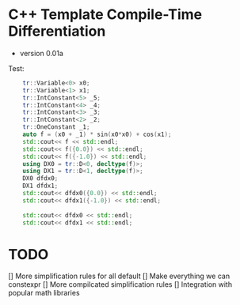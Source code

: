 # С++ Template Compile-Time Differentiation
* version 0.01a

Test:

```cpp
    tr::Variable<0> x0;
    tr::Variable<1> x1;
    tr::IntConstant<5> _5;
    tr::IntConstant<4> _4;
    tr::IntConstant<3> _3;
    tr::IntConstant<2> _2;
    tr::OneConstant _1;
    auto f = (x0 + _1) * sin(x0*x0) + cos(x1);
    std::cout<< f << std::endl;
    std::cout<< f({0.0}) << std::endl;
    std::cout<< f({-1.0}) << std::endl;
    using DX0 = tr::D<0, decltype(f)>;
    using DX1 = tr::D<1, decltype(f)>;
    DX0 dfdx0;
    DX1 dfdx1;
    std::cout<< dfdx0({0.0}) << std::endl;
    std::cout<< dfdx1({-1.0}) << std::endl;
    
    std::cout<< dfdx0 << std::endl;
    std::cout<< dfdx1 << std::endl;
```

# TODO
[] More simplification rules for all default
[] Make everything we can constexpr
[] More compilcated simplification rules
[] Integration with popular math libraries
